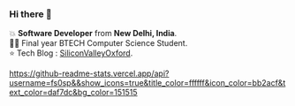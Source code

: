 ### Hi there 👋

:boom: <b>Software Developer</b> from <b>New Delhi, India</b>. <br>
:man_student: Final year BTECH Computer Science Student. <br>
:star: Tech Blog : <a href="https://www.siliconvalleyoxford.com">SiliconValleyOxford</a>.

https://github-readme-stats.vercel.app/api?username=fs0sp&&show_icons=true&title_color=ffffff&icon_color=bb2acf&text_color=daf7dc&bg_color=151515

<!--
**fs0sp/fs0sp** is a ✨ _special_ ✨ repository because its `README.md` (this file) appears on your GitHub profile.

Here are some ideas to get you started: 

- 🔭 I’m currently working on ...
- 🌱 I’m currently learning ...
- 👯 I’m looking to collaborate on ...
- 🤔 I’m looking for help with ...
- 💬 Ask me about ...
- 📫 How to reach me: ...
- 😄 Pronouns: ...
- ⚡ Fun fact: ...
-->
